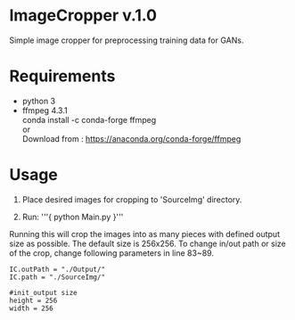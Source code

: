 # ImageCropper v.1.0

Simple image cropper for preprocessing training data for GANs.

# Requirements 
- python 3
- ffmpeg 4.3.1    
   conda install -c conda-forge ffmpeg    
	or    
   Download from : https://anaconda.org/conda-forge/ffmpeg

# Usage
1. Place desired images for cropping to 'SourceImg' directory.

2. Run:
   '''{
   	python Main.py
	}'''

Running this will crop the images into as many pieces with defined output size as possible. The default size is 256x256.
To change in/out path or size of the crop, change following parameters in line 83~89.

    IC.outPath = "./Output/"
    IC.path = "./SourceImg/"

    #init_output size
    height = 256
    width = 256

